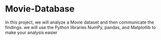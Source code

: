 # Movie-Database
In this project, we will analyze a Movie dataset and then communicate the findings. we will use the Python libraries NumPy, pandas, and Matplotlib to make your analysis easier

